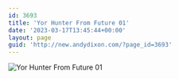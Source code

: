 ```yaml
---
id: 3693
title: 'Yor Hunter From Future 01'
date: '2023-03-17T13:45:44+00:00'
layout: page
guid: 'http://new.andydixon.com/?page_id=3693'
---
```


![Yor Hunter From Future 01](https://i0.wp.com/assets.g8x2.ldn.idrivee2-23.com/posters/Yor%20Hunter%20From%20Future%2001%200.jpg?w=1200&ssl=1 "Yor Hunter From Future 01")